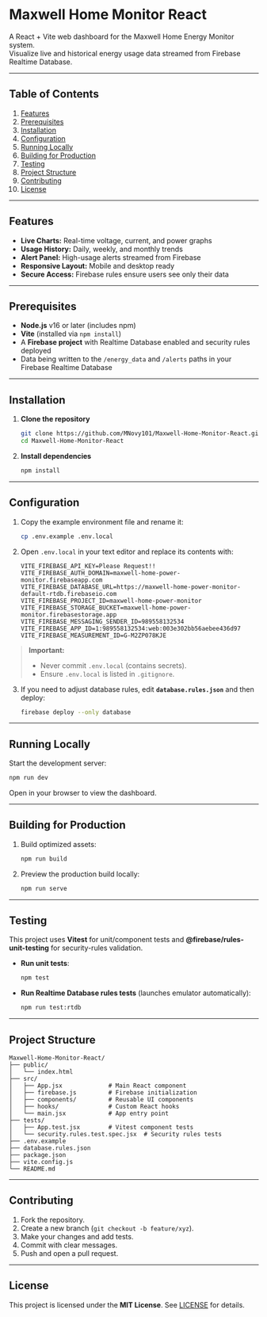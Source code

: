 # Maxwell Home Monitor React

A React + Vite web dashboard for the Maxwell Home Energy Monitor system.  
Visualize live and historical energy usage data streamed from Firebase Realtime Database.

---

## Table of Contents

1. [Features](#features)  
2. [Prerequisites](#prerequisites)  
3. [Installation](#installation)  
4. [Configuration](#configuration)  
5. [Running Locally](#running-locally)  
6. [Building for Production](#building-for-production)  
7. [Testing](#testing)
8. [Project Structure](#project-structure)  
9. [Contributing](#contributing)  
10. [License](#license)  

---

## Features

- **Live Charts:** Real-time voltage, current, and power graphs  
- **Usage History:** Daily, weekly, and monthly trends  
- **Alert Panel:** High-usage alerts streamed from Firebase  
- **Responsive Layout:** Mobile and desktop ready  
- **Secure Access:** Firebase rules ensure users see only their data  

---

## Prerequisites

- **Node.js** v16 or later (includes npm)  
- **Vite** (installed via `npm install`)  
- A **Firebase project** with Realtime Database enabled and security rules deployed  
- Data being written to the `/energy_data` and `/alerts` paths in your Firebase Realtime Database  

---

## Installation

1. **Clone the repository**  
   ```bash
   git clone https://github.com/MNovy101/Maxwell-Home-Monitor-React.git
   cd Maxwell-Home-Monitor-React
   ```

2. **Install dependencies**  
   ```bash
   npm install
   ```

---

## Configuration

1. Copy the example environment file and rename it:
   ```bash
   cp .env.example .env.local
   ```

2. Open `.env.local` in your text editor and replace its contents with:

   ```env
   VITE_FIREBASE_API_KEY=Please Request!!
   VITE_FIREBASE_AUTH_DOMAIN=maxwell-home-power-monitor.firebaseapp.com
   VITE_FIREBASE_DATABASE_URL=https://maxwell-home-power-monitor-default-rtdb.firebaseio.com
   VITE_FIREBASE_PROJECT_ID=maxwell-home-power-monitor
   VITE_FIREBASE_STORAGE_BUCKET=maxwell-home-power-monitor.firebasestorage.app
   VITE_FIREBASE_MESSAGING_SENDER_ID=989558132534
   VITE_FIREBASE_APP_ID=1:989558132534:web:003e302bb56aebee436d97
   VITE_FIREBASE_MEASUREMENT_ID=G-M2ZP078KJE
   ```

> **Important:**  
> - Never commit `.env.local` (contains secrets).  
> - Ensure `.env.local` is listed in `.gitignore`.

3. If you need to adjust database rules, edit **`database.rules.json`** and then deploy:
   ```bash
   firebase deploy --only database
   ```

---

## Running Locally

Start the development server:

```bash
npm run dev
```

Open in your browser to view the dashboard.

---

## Building for Production

1. Build optimized assets:
   ```bash
   npm run build
   ```

2. Preview the production build locally:
   ```bash
   npm run serve
   ```

---

## Testing

This project uses **Vitest** for unit/component tests and **@firebase/rules-unit-testing** for security-rules validation.

- **Run unit tests**:
  ```bash
  npm test
  ```
- **Run Realtime Database rules tests** (launches emulator automatically):
  ```bash
  npm run test:rtdb
  ```

---

## Project Structure

```
Maxwell-Home-Monitor-React/
├── public/                 
│   └── index.html          
├── src/                    
│   ├── App.jsx             # Main React component
│   ├── firebase.js         # Firebase initialization
│   ├── components/         # Reusable UI components
│   ├── hooks/              # Custom React hooks
│   └── main.jsx            # App entry point
├── tests/                  
│   ├── App.test.jsx        # Vitest component tests
│   └── security.rules.test.spec.jsx  # Security rules tests
├── .env.example            
├── database.rules.json     
├── package.json            
├── vite.config.js          
└── README.md               
```

---

## Contributing

1. Fork the repository.  
2. Create a new branch (`git checkout -b feature/xyz`).  
3. Make your changes and add tests.  
4. Commit with clear messages.  
5. Push and open a pull request.

---

## License

This project is licensed under the **MIT License**. See [LICENSE](LICENSE) for details.
